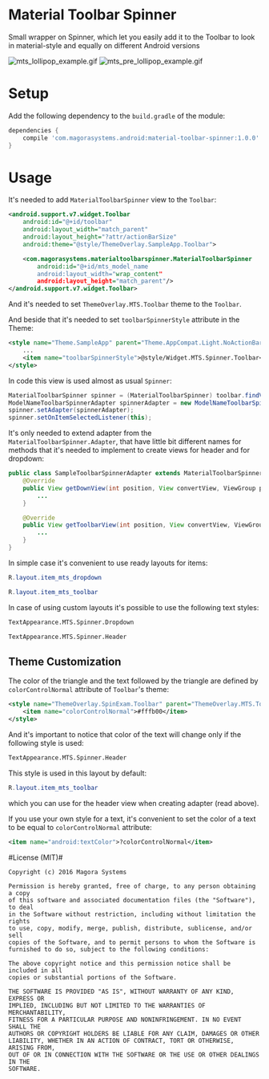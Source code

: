 # Material Toolbar Spinner #
Small wrapper on Spinner, which let you easily add it to the Toolbar to look in material-style and equally on different Android versions

![mts_lollipop_example.gif](https://cloud.githubusercontent.com/assets/4465288/17552468/afe2e34c-5f32-11e6-9245-72d45ac4624f.gif)
![mts_pre_lollipop_example.gif](https://cloud.githubusercontent.com/assets/4465288/17552500/e5bada10-5f32-11e6-986c-f01266f307ec.gif)

# Setup #

Add the following dependency to the `build.gradle` of the module:
```groovy
dependencies {
    compile 'com.magorasystems.android:material-toolbar-spinner:1.0.0'
}		
```

# Usage #

It's needed to add `MaterialToolbarSpinner` view to the `Toolbar`:
```xml
<android.support.v7.widget.Toolbar
    android:id="@+id/toolbar"
    android:layout_width="match_parent"
    android:layout_height="?attr/actionBarSize"
    android:theme="@style/ThemeOverlay.SampleApp.Toolbar">

    <com.magorasystems.materialtoolbarspinner.MaterialToolbarSpinner
        android:id="@+id/mts_model_name
        android:layout_width="wrap_content"
        android:layout_height="match_parent"/>
</android.support.v7.widget.Toolbar>
```

And it's needed to set `ThemeOverlay.MTS.Toolbar` theme to the `Toolbar`.

And beside that it's needed to set `toolbarSpinnerStyle` attribute in the Theme:
```xml
<style name="Theme.SampleApp" parent="Theme.AppCompat.Light.NoActionBar">
    ...
    <item name="toolbarSpinnerStyle">@style/Widget.MTS.Spinner.Toolbar</item>
</style>
```

In code this view is used almost as usual `Spinner`:
```java
MaterialToolbarSpinner spinner = (MaterialToolbarSpinner) toolbar.findViewById(R.id.mts_model_name);
ModelNameToolbarSpinnerAdapter spinnerAdapter = new ModelNameToolbarSpinnerAdapter(this);
spinner.setAdapter(spinnerAdapter);
spinner.setOnItemSelectedListener(this);
```

It's only needed to extend adapter from the `MaterialToolbarSpinner.Adapter`, that have little bit different names for methods that it's needed to implement to create views for header and for dropdown:
```java
public class SampleToolbarSpinnerAdapter extends MaterialToolbarSpinner.Adapter {
    @Override
    public View getDownView(int position, View convertView, ViewGroup parent) {
        ...
    }

    @Override
    public View getToolbarView(int position, View convertView, ViewGroup parent) {
        ...
    }
}
```

In simple case it's convenient to use ready layouts for items:
```java
R.layout.item_mts_dropdown
```

```java
R.layout.item_mts_toolbar
```

In case of using custom layouts it's possible to use the following text styles:
```xml
TextAppearance.MTS.Spinner.Dropdown
```

```xml
TextAppearance.MTS.Spinner.Header
```

## Theme Customization ##

The color of the triangle and the text followed by the triangle are defined by `colorControlNormal` attribute of `Toolbar`'s theme:
```xml
<style name="ThemeOverlay.SpinExam.Toolbar" parent="ThemeOverlay.MTS.Toolbar">
    <item name="colorControlNormal">#fffb00</item>
</style>
```

And it's important to notice that color of the text will change only if the following style is used:
```xml
TextAppearance.MTS.Spinner.Header
```

This style is used in this layout by default:
```java
R.layout.item_mts_toolbar
```
which you can use for the header view when creating adapter (read above).

If you use your own style for a text, it's convenient to set the color of a text to be equal to `colorControlNormal` attribute:
```xml
<item name="android:textColor">?colorControlNormal</item>
```
#License (MIT)#

    Copyright (c) 2016 Magora Systems
    
    Permission is hereby granted, free of charge, to any person obtaining a copy 
    of this software and associated documentation files (the "Software"), to deal 
    in the Software without restriction, including without limitation the rights 
    to use, copy, modify, merge, publish, distribute, sublicense, and/or sell 
    copies of the Software, and to permit persons to whom the Software is 
    furnished to do so, subject to the following conditions:
    
    The above copyright notice and this permission notice shall be included in all 
    copies or substantial portions of the Software.
    
    THE SOFTWARE IS PROVIDED "AS IS", WITHOUT WARRANTY OF ANY KIND, EXPRESS OR 
    IMPLIED, INCLUDING BUT NOT LIMITED TO THE WARRANTIES OF MERCHANTABILITY, 
    FITNESS FOR A PARTICULAR PURPOSE AND NONINFRINGEMENT. IN NO EVENT SHALL THE 
    AUTHORS OR COPYRIGHT HOLDERS BE LIABLE FOR ANY CLAIM, DAMAGES OR OTHER 
    LIABILITY, WHETHER IN AN ACTION OF CONTRACT, TORT OR OTHERWISE, ARISING FROM, 
    OUT OF OR IN CONNECTION WITH THE SOFTWARE OR THE USE OR OTHER DEALINGS IN THE 
    SOFTWARE.
